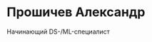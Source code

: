 <html lang="ru">
<head>
    <meta charset="UTF-8">
    <meta name="viewport" content="width=device-width, initial-scale=1.0">
    <title>GitHub Profile Header</title>
    <link rel="stylesheet" href="style.css">
</head>
<body>

<div class="header">
    <h1>Прошичев Александр</h1>
    <p>Начинающий DS-/ML-специалист</p>
</div>

</body>
</html>